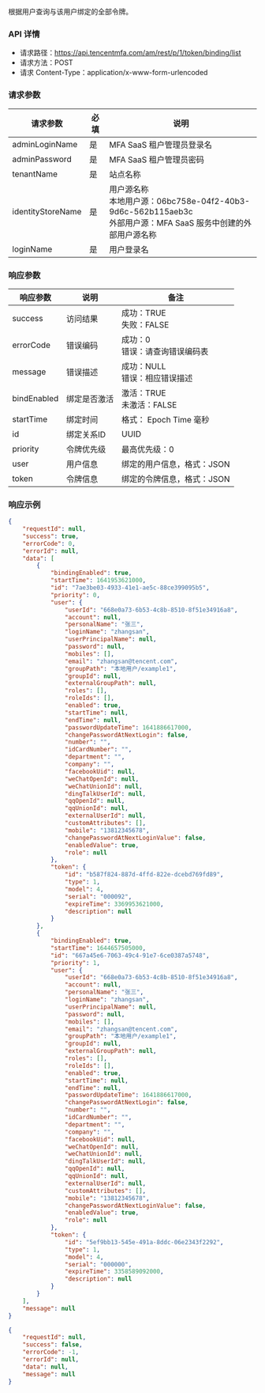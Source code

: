 
根据用户查询与该用户绑定的全部令牌。

### API 详情
- 请求路径：https://api.tencentmfa.com/am/rest/p/1/token/binding/list
- 请求方法：POST
- 请求 Content-Type：application/x-www-form-urlencoded


### 请求参数
| 请求参数 | 必填 | 说明 |
| ---- | ---- | ---- |
| adminLoginName | 是 | MFA SaaS 租户管理员登录名 |
| adminPassword | 是 | MFA SaaS 租户管理员密码 |
| tenantName | 是 | 站点名称 |
| identityStoreName | 是 | 用户源名称<br>本地用户源：06bc758e-04f2-40b3-9d6c-562b115aeb3c<br>外部用户源：MFA SaaS 服务中创建的外部用户源名称 |
| loginName | 是 | 用户登录名 |

### 响应参数
| 响应参数 | 说明 | 备注 |
| ---- | ---- | ---- |
| success | 访问结果 | 成功：TRUE<br>失败：FALSE |
| errorCode | 错误编码 | 成功：0<br>错误：请查询错误编码表 |
| message | 错误描述 | 成功：NULL<br>错误：相应错误描述 |
| bindEnabled | 绑定是否激活 | 激活：TRUE<br>未激活：FALSE |
| startTime | 绑定时间 | 格式： Epoch Time 毫秒 |
| id | 绑定关系ID | UUID |
| priority | 令牌优先级 | 最高优先级：0 |
| user | 用户信息 | 绑定的用户信息，格式：JSON |
| token | 令牌信息 | 绑定的令牌信息，格式：JSON |

### 响应示例
```json
{
    "requestId": null,
    "success": true,
    "errorCode": 0,
    "errorId": null,
    "data": [
        {
            "bindingEnabled": true,
            "startTime": 1641953621000,
            "id": "7ae3be03-4933-41e1-ae5c-88ce399095b5",
            "priority": 0,
            "user": {
                "userId": "668e0a73-6b53-4c8b-8510-8f51e34916a8",
                "account": null,
                "personalName": "张三",
                "loginName": "zhangsan",
                "userPrincipalName": null,
                "password": null,
                "mobiles": [],
                "email": "zhangsan@tencent.com",
                "groupPath": "本地用户/example1",
                "groupId": null,
                "externalGroupPath": null,
                "roles": [],
                "roleIds": [],
                "enabled": true,
                "startTime": null,
                "endTime": null,
                "passwordUpdateTime": 1641886617000,
                "changePasswordAtNextLogin": false,
                "number": "",
                "idCardNumber": "",
                "department": "",
                "company": "",
                "facebookUid": null,
                "weChatOpenId": null,
                "weChatUnionId": null,
                "dingTalkUserId": null,
                "qqOpenId": null,
                "qqUnionId": null,
                "externalUserId": null,
                "customAttributes": [],
                "mobile": "13812345678",
                "changePasswordAtNextLoginValue": false,
                "enabledValue": true,
                "role": null
            },
            "token": {
                "id": "b587f824-887d-4ffd-822e-dcebd769fd89",
                "type": 1,
                "model": 4,
                "serial": "000092",
                "expireTime": 3369953621000,
                "description": null
            }
        },
        {
            "bindingEnabled": true,
            "startTime": 1644657505000,
            "id": "667a45e6-7063-49c4-91e7-6ce0387a5748",
            "priority": 1,
            "user": {
                "userId": "668e0a73-6b53-4c8b-8510-8f51e34916a8",
                "account": null,
                "personalName": "张三",
                "loginName": "zhangsan",
                "userPrincipalName": null,
                "password": null,
                "mobiles": [],
                "email": "zhangsan@tencent.com",
                "groupPath": "本地用户/example1",
                "groupId": null,
                "externalGroupPath": null,
                "roles": [],
                "roleIds": [],
                "enabled": true,
                "startTime": null,
                "endTime": null,
                "passwordUpdateTime": 1641886617000,
                "changePasswordAtNextLogin": false,
                "number": "",
                "idCardNumber": "",
                "department": "",
                "company": "",
                "facebookUid": null,
                "weChatOpenId": null,
                "weChatUnionId": null,
                "dingTalkUserId": null,
                "qqOpenId": null,
                "qqUnionId": null,
                "externalUserId": null,
                "customAttributes": [],
                "mobile": "13812345678",
                "changePasswordAtNextLoginValue": false,
                "enabledValue": true,
                "role": null
            },
            "token": {
                "id": "5ef9bb13-545e-491a-8ddc-06e2343f2292",
                "type": 1,
                "model": 4,
                "serial": "000000",
                "expireTime": 3358589092000,
                "description": null
            }
        }
    ],
    "message": null
}
```
```json
{
    "requestId": null,
    "success": false,
    "errorCode": -1,
    "errorId": null,
    "data": null,
    "message": null
}
```
